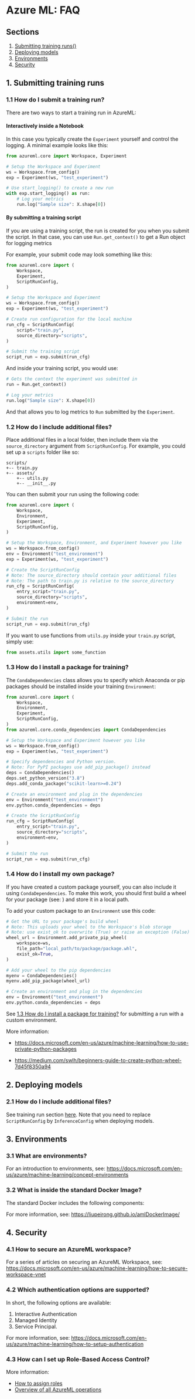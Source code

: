 # Azure ML: FAQ

## Sections

1. [Submitting training runs()](#1-submitting-training-runs)
2. [Deploying models](#2-deploying-models)
3. [Environments](#3-environments)
4. [Security](#4-security)

## 1. Submitting training runs

### 1.1 How do I submit a training run?

There are two ways to start a training run in AzureML:

#### Interactively inside a Notebook

In this case you typically create the `Experiment` yourself and control the logging. A minimal example looks like this:

```python
from azureml.core import Workspace, Experiment

# Setup the Workspace and Experiment
ws = Workspace.from_config()
exp = Experiment(ws, "test_experiment")

# Use start_logging() to create a new run
with exp.start_logging() as run:
    # Log your metrics
    run.log("Sample size": X.shape[0])
```

#### By submitting a training script

If you are using a training script, the run is created for you when you submit the script. In that case, you can use `Run.get_context()` to get a Run object for logging metrics

For example, your submit code may look something like this:

```python
from azureml.core import (
    Workspace,
    Experiment,
    ScriptRunConfig,
)

# Setup the Workspace and Experiment
ws = Workspace.from_config()
exp = Experiment(ws, "test_experiment")

# Create run configuration for the local machine
run_cfg = ScriptRunConfig(
    script="train.py",
    source_directory="scripts",
)

# Submit the training script
script_run = exp.submit(run_cfg)
```

And inside your training script, you would use:

```python
# Gets the context the experiment was submitted in
run = Run.get_context()

# Log your metrics
run.log("Sample size": X.shape[0])
```

And that allows you to log metrics to `Run` submitted by the `Experiment`.

### 1.2 How do I include additional files?

Place additional files in a local folder, then include them via the `source_directory` argument from `ScriptRunConfig`. For example, you could set up a `scripts` folder like so:

```text
scripts/
+-- train.py
+-- assets/
    +-- utils.py
    +-- __init__.py
```

You can then submit your run using the following code:

```python
from azureml.core import (
    Workspace,
    Environment,
    Experiment,
    ScriptRunConfig,
)

# Setup the Workspace, Environment, and Experiment however you like
ws = Workspace.from_config()
env = Environment("test_environment")
exp = Experiment(ws, "test_experiment")

# Create the ScriptRunConfig
# Note: The source_directory should contain your additional files
# Note: The path to train.py is relative to the source_directory
run_cfg = ScriptRunConfig(
    entry_script="train.py",
    source_directory="scripts",
    environment=env,
)

# Submit the run
script_run = exp.submit(run_cfg)
```

If you want to use functions from `utils.py` inside your `train.py` script, simply use:

```python
from assets.utils import some_function
```

### 1.3 How do I install a package for training?

The `CondaDependencies` class allows you to specify which Anaconda or pip packages should be installed inside your training `Environment`:

```python
from azureml.core import (
    Workspace,
    Environment,
    Experiment,
    ScriptRunConfig,
)
from azureml.core.conda_dependencies import CondaDependencies

# Setup the Workspace and Experiment however you like
ws = Workspace.from_config()
exp = Experiment(ws, "test_experiment")

# Specify dependencies and Python version.
# Note: For PyPI packages use add_pip_package() instead
deps = CondaDependencies()
deps.set_python_version("3.8")
deps.add_conda_package("scikit-learn>=0.24")

# Create an environment and plug in the dependencies
env = Environment("test_environment")
env.python.conda_dependencies = deps

# Create the ScriptRunConfig
run_cfg = ScriptRunConfig(
    entry_script="train.py",
    source_directory="scripts",
    environment=env,
)

# Submit the run
script_run = exp.submit(run_cfg)
```

### 1.4 How do I install my own package?

If you have created a custom package yourself, you can also include it using `CondaDependencies`. To make this work, you should first build a wheel for your package (see: ) and store it in a local path.

To add your custom package to an `Environment` use this code:

```python
# Get the URL to your package's build wheel
# Note: This uploads your wheel to the Workspace's blob storage
# Note: use exist_ok to overwrite (True) or raise an exception (False)
wheel_url = Environment.add_private_pip_wheel(
    workspace=ws,
    file_path="local_path/to/package/package.whl",
    exist_ok=True,
)

# Add your wheel to the pip dependencies
myenv = CondaDependencies()
myenv.add_pip_package(wheel_url)

# Create an environment and plug in the dependencies
env = Environment("test_environment")
env.python.conda_dependencies = deps
```

See [1.3 How do I install a package for training?](#12-how-do-i-install-a-package-for-training) for submitting a run with a custom environment.

More information:

- <https://docs.microsoft.com/en-us/azure/machine-learning/how-to-use-private-python-packages>

- <https://medium.com/swlh/beginners-guide-to-create-python-wheel-7d45f8350a94>

## 2. Deploying models

### 2.1 How do I include additional files?

See training run section [here](#12-how-do-i-include-additional-files).
Note that you need to replace `ScriptRunConfig` by `InferenceConfig` when deploying models.

## 3. Environments

### 3.1 What are environments?

For an introduction to environments, see:
<https://docs.microsoft.com/en-us/azure/machine-learning/concept-environments>

### 3.2 What is inside the standard Docker Image?

The standard Docker includes the following components:

For more information, see:
<https://liupeirong.github.io/amlDockerImage/>

## 4. Security

### 4.1 How to secure an AzureML workspace?

For a series of articles on securing an AzureML Workspace, see:
<https://docs.microsoft.com/en-us/azure/machine-learning/how-to-secure-workspace-vnet>

### 4.2 Which authentication options are supported?

In short, the following options are available:

1. Interactive Authentication
2. Managed Identity
3. Service Principal.

For more information, see:
<https://docs.microsoft.com/en-us/azure/machine-learning/how-to-setup-authentication>

### 4.3 How can I set up Role-Based Access Control?

More information:

- [How to assign roles](https://docs.microsoft.com/en-us/azure/machine-learning/how-to-assign-roles)
- [Overview of all AzureML operations](https://docs.microsoft.com/en-us/azure/role-based-access-control/resource-provider-operations#microsoftmachinelearningservices)
